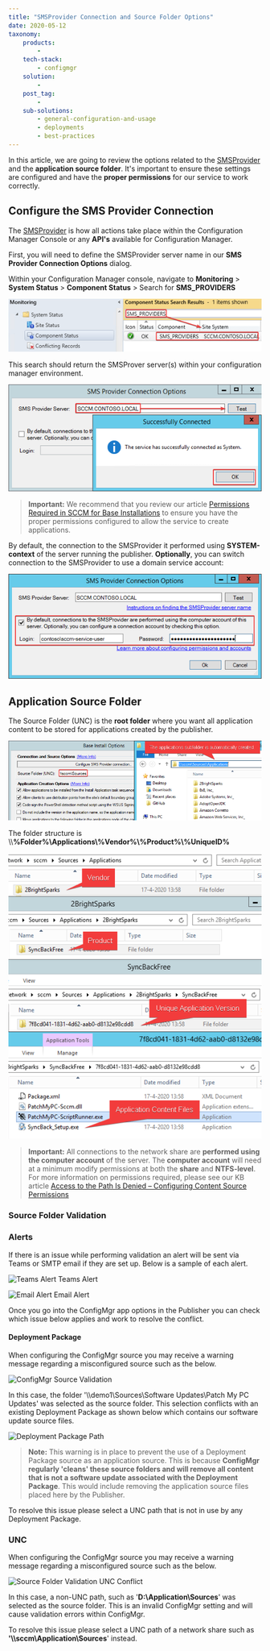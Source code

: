 ```yaml
---
title: "SMSProvider Connection and Source Folder Options"
date: 2020-05-12
taxonomy:
    products:
        - 
    tech-stack:
        - configmgr
    solution:
        - 
    post_tag:
        - 
    sub-solutions:
        - general-configuration-and-usage
        - deployments
        - best-practices
---
```


In this article, we are going to review the options related to the [SMSProvider](https://docs.microsoft.com/en-us/mem/configmgr/develop/core/understand/sms-provider-fundamentals) and the **application source folder**. It's important to ensure these settings are configured and have the **proper permissions** for our service to work correctly.

## Configure the SMS Provider Connection

The [SMSProvider](https://docs.microsoft.com/en-us/mem/configmgr/develop/core/understand/sms-provider-fundamentals) is how all actions take place within the Configuration Manager Console or any **API's** available for Configuration Manager.

First, you will need to define the SMSProvider server name in our **SMS Provider Connection Options** dialog.

Within your Configuration Manager console, navigate to **Monitoring** > **System Status** > **Component Status** > Search for **SMS\_PROVIDERS**

![](../../_images/find-sms-provider-server-in-sccm.png)

This search should return the SMSProver server(s) within your configuration manager environment. 

![](../../_images/test-smsprovider-connection-patchmypc.png)

> **Important:** We recommend that you review our article [Permissions Required in SCCM for Base Installations](/permissions-required-in-sccm-for-base-installation-packages-from-patch-my-pc) to ensure you have the proper permissions configured to allow the service to create applications.

By default, the connection to the SMSProvider it performed using **SYSTEM-context** of the server running the publisher. **Optionally**, you can switch connection to the SMSProvider to use a domain service account:

![](../../_images/configure-connection-account.png)

## Application Source Folder

The Source Folder (UNC) is the **root folder** where you want all application content to be stored for applications created by the publisher.

![](../../_images/source-folder-applications-patchmypc.png)

The folder structure is \\\\**%Folder%\\Applications\\%Vendor%\\%Product%\\%UniqueID%**

![](../../_images/application-content-structure.png)

> **Important:** All connections to the network share are **performed using the computer account** of the server. The **computer account** will need at a minimum modify permissions at both the **share** and **NTFS-level**. For more information on permissions required, please see our KB article [Access to the Path Is Denied – Configuring Content Source Permissions](/access-to-the-path-is-denied)

### **Source Folder Validation**

### **Alerts**

If there is an issue while performing validation an alert will be sent via Teams or SMTP email if they are set up. Below is a sample of each alert.

![Teams Alert](images/Source-Validation-Teams-Alert.png) Teams Alert

![Email Alert](images/Source-Validation-Email-Alert.png) Email Alert

Once you go into the ConfigMgr app options in the Publisher you can check which issue below applies and work to resolve the conflict.

#### **Deployment Package**

When configuring the ConfigMgr source you may receive a warning message regarding a misconfigured source such as the below.

![ConfigMgr Source Validation](images/Source-Validation.png)

In this case, the folder '\\\\demo1\\Sources\\Software Updates\\Patch My PC Updates' was selected as the source folder. This selection conflicts with an existing Deployment Package as shown below which contains our software update source files.

![Deployment Package Path](images/Source-Validation-Deployment-Package-Path.png)

> **Note:** This warning is in place to prevent the use of a Deployment Package source as an application source. This is because **ConfigMgr regularly 'cleans' these source folders and will remove all content that is not a software update associated with the Deployment Package**. This would include removing the application source files placed here by the Publisher.

To resolve this issue please select a UNC path that is not in use by any Deployment Package.

### UNC

When configuring the ConfigMgr source you may receive a warning message regarding a misconfigured source such as the below.

![Source Folder Validation UNC Conflict](images/Source-Validation-UNC.png)

In this case, a non-UNC path, such as '**D:\\Application\\Sources**' was selected as the source folder. This is an invalid ConfigMgr setting and will cause validation errors within ConfigMgr.

To resolve this issue please select a UNC path of a network share such as **'\\\\sccm\\Application\\Sources**' instead.
